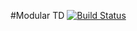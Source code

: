 #Modular TD [![Build Status](https://travis-ci.org/jdiazcano/modulartd.svg?branch=master)](https://travis-ci.org/jdiazcano/modulartd)

